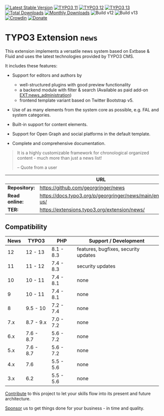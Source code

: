 [![Latest Stable Version](https://poser.pugx.org/georgringer/news/v/stable)](https://extensions.typo3.org/extension/news/)
[![TYPO3 11](https://img.shields.io/badge/TYPO3-11-orange.svg)](https://get.typo3.org/version/11)
[![TYPO3 12](https://img.shields.io/badge/TYPO3-12-orange.svg)](https://get.typo3.org/version/12)
[![TYPO3 13](https://img.shields.io/badge/TYPO3-13-orange.svg)](https://get.typo3.org/version/13)
[![Total Downloads](https://poser.pugx.org/georgringer/news/d/total)](https://packagist.org/packages/georgringer/news)
[![Monthly Downloads](https://poser.pugx.org/georgringer/news/d/monthly)](https://packagist.org/packages/georgringer/news)
![Build v12](https://github.com/georgringer/news/actions/workflows/core12.yml/badge.svg)
![Build v13](https://github.com/georgringer/news/actions/workflows/core13.yml/badge.svg)
[![Crowdin](https://badges.crowdin.net/typo3-extension-news/localized.svg)](https://crowdin.com/project/typo3-extension-news)
[![Donate](https://img.shields.io/badge/Donate-PayPal-green.svg)](https://www.paypal.me/GeorgRinger/25)

# TYPO3 Extension `news`

This extension implements a versatile news system based on Extbase & Fluid and
uses the latest technologies provided by TYPO3 CMS.

It includes these features:

* Support for editors and authors by

   * well-structured plugins with good preview functionality
   * a backend module with filter & search (Available as paid add-on [EXT:news_administration](https://docs.typo3.org/p/georgringer/news/main/en-us/Addons/NewsAdministration/Index.html))
   * frontend template variant based on Twitter Bootstrap v5.

* Use of as many elements from the system core as possible, e.g. FAL and system
  categories.
* Built-in support for content elements.
* Support for Open Graph and social platforms in the default template.
* Complete and comprehensive documentation.

> It is a highly customizable framework for chronological organized content -
> much more than just a news list!
>
> – Quote from a user

|                  | URL                                                   |
|------------------|-------------------------------------------------------|
| **Repository:**  | https://github.com/georgringer/news                   |
| **Read online:** | https://docs.typo3.org/p/georgringer/news/main/en-us/ |
| **TER:**         | https://extensions.typo3.org/extension/news/          |

## Compatibility

| News | TYPO3     | PHP       | Support / Development                |
|------|-----------|-----------|--------------------------------------|
| 12   | 12 - 13   | 8.1 - 8.3 | features, bugfixes, security updates |
| 11   | 11 - 12   | 7.4 - 8.3 | security updates                     |
| 10   | 10 - 11   | 7.4 - 8.1 | none                                 |
| 9    | 10 - 11   | 7.4 - 8.1 | none                                 |
| 8    | 9.5 - 10  | 7.2 - 7.4 | none                                 |
| 7.x  | 8.7 - 9.x | 7.0 - 7.2 | none                                 |
| 6.x  | 7.6 - 8.7 | 5.6 - 7.2 | none                                 |
| 5.x  | 7.6 - 8.7 | 5.6 - 7.2 | none                                 |
| 4.x  | 7.6       | 5.5 - 5.6 | none                                 |
| 3.x  | 6.2       | 5.5 - 5.6 | none                                 |

[Contribute](https://docs.typo3.org/p/georgringer/news/main/en-us/Introduction/Contribution/Index.html)
to this project to let your skills flow into its present and future architecture.

[Sponsor](https://docs.typo3.org/p/georgringer/news/main/en-us/Introduction/Sponsoring/Index.html)
us to get things done for your business - in time and quality.
